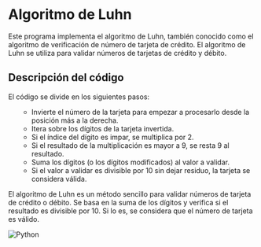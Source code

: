 <h1>Algoritmo de Luhn</h1>
    <p>Este programa implementa el algoritmo de Luhn, también conocido como el algoritmo de verificación de número de tarjeta de crédito. El algoritmo de Luhn se utiliza para validar números de tarjetas de crédito y débito.</p>

   <h2>Descripción del código</h2>
    <p>El código se divide en los siguientes pasos:</p>

<ol>
    <ul>
    <li>Invierte el número de la tarjeta para empezar a procesarlo desde la posición más a la derecha.</li> 
    <li>Itera sobre los dígitos de la tarjeta invertida.</li>
    <li>Si el índice del dígito es impar, se multiplica por 2.</li>
    <li>Si el resultado de la multiplicación es mayor a 9, se resta 9 al resultado.</li>
    <li>Suma los dígitos (o los dígitos modificados) al valor a validar.</li>
    <li>Si el valor a validar es divisible por 10 sin dejar residuo, la tarjeta se considera válida.</li>
</ol>

   <p>El algoritmo de Luhn es un método sencillo para validar números de tarjeta de crédito o débito. Se basa en la suma de los dígitos y verifica si el resultado es divisible por 10. Si lo es, se considera que el número de tarjeta es válido.</p>


   ![Python](https://img.shields.io/badge/python-3670A0?style=for-the-badge&logo=python&logoColor=ffdd54)


